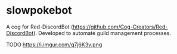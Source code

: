# slowpokebot

A cog for Red-DiscordBot (https://github.com/Cog-Creators/Red-DiscordBot). Developed to automate guild management processes.

TODO
https://i.imgur.com/q7j6K3v.png
